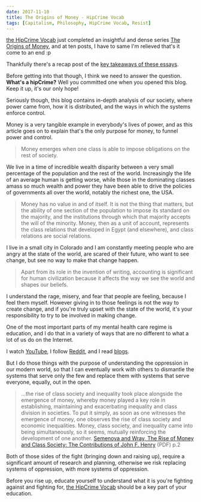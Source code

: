 ```yaml
---
date: 2017-11-10
title: The Origins of Money - HipCrime Vocab
tags: [Capitalism, Philosophy, HipCrime Vocab, Resist]
---
```


[the HipCrime Vocab](http://hipcrimevocab.com) just completed an insightful and dense series [The Origins of Money](http://hipcrimevocab.com/2017/11/10/the-origin-of-money-key-takeaways/), and at ten posts, I have to same I'm relieved that's it come to an end :p

Thankfully there's a recap post of the [key takeaways of these essays](http://hipcrimevocab.com/2017/11/10/the-origin-of-money-key-takeaways/).

Before getting into that though, I think we need to answer the question.
**What's a hipCrime?** Well you committed one when you opened this blog. Keep it up, it's our only hope!

Seriously though, this blog contains in-depth analysis of our society, where power came from, how it is distributed, and the ways in which the systems enforce control.

Money is a very tangible example in everybody's lives of power, and as this article goes on to explain that's the only purpose for money, to funnel power and control.

> Money emerges when one class is able to impose obligations on the rest of society.

We live in a time of incredible wealth disparity between a very small percentage of the population and the rest of the world. Increasingly the life of an average human is getting worse, while those in the dominating classes amass so much wealth and power they have been able to drive the policies of governments all over the world, notably the richest one, the USA.

> Money has no value in and of itself. It is not the thing that matters, but the ability of one section of the population to impose its standard on the majority, and the institutions through which that majority accepts the will of the minority. Money, then as a unit of account, represents the class relations that developed in Egypt (and elsewhere), and class relations are social relations.

I live in a small city in Colorado and I am constantly meeting people who are angry at the state of the world, are scared of their future, who want to see change, but see no way to make that change happen.

> Apart from its role in the invention of writing, accounting is significant for human civilization because it affects the way we see the world and shapes our beliefs.

I understand the rage, misery, and fear that people are feeling, because I feel them myself. However giving in to those feelings is not the way to create change, and if you're truly upset with the state of the world, it's your responsibility to try to be involved in making change.

One of the most important parts of my mental health care regime is education, and I do that in a variety of ways that are no different to what a lot of us do on the Internet.

I watch [YouTube](https://youtube.com/contrapoints), I follow [Reddit](https://reddit.com/latestagecapitalism), and I read [blogs](http://hipcrimevocab.com).

But I do those things with the purpose of understanding the oppression in our modern world, so that I can eventually work with others to dismantle the systems that serve only the few and replace them with systems that serve everyone, equally, out in the open.

> ...the rise of class society and inequality took place alongside the emergence of money, whereby money played a key role in establishing, maintaining and exacerbating inequality and class division in societies. To put it simply, as soon as one witnesses the emergence of money, one observes the rise of class society and economic inequalities. Money, class society, and inequality came into being simultaneously, so it seems, mutually reinforcing the development of one another. [Semenova and Wray, The Rise of Money and Class Society: The Contributions of John F. Henry](https://www.google.com/url?sa=t&rct=j&q=&esrc=s&source=web&cd=2&cad=rja&uact=8&ved=0ahUKEwiH2dWCiLPXAhXEPiYKHRMxDz4QFgguMAE&url=http%3A%2F%2Fwww.levyinstitute.org%2Fpubs%2Fwp_832.pdf&usg=AOvVaw0SAdfdjZ1FDqzkBcK03lzA) (PDF) p.2

Both of those sides of the fight (bringing down and raising up), require a significant amount of research and planning, otherwise we risk replacing systems of oppression, with more systems of oppression.

Before you rise up, educate yourself to understand what it is you're fighting against and fighting for, [the HipCrime Vocab](http://hipcrimevocab.com) should be a key part of your education.
